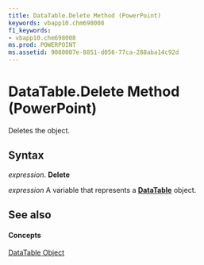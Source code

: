 ```yaml
---
title: DataTable.Delete Method (PowerPoint)
keywords: vbapp10.chm698008
f1_keywords:
- vbapp10.chm698008
ms.prod: POWERPOINT
ms.assetid: 9080007e-8851-d056-77ca-288aba14c92d
---
```



# DataTable.Delete Method (PowerPoint)

Deletes the object.


## Syntax

 _expression_. **Delete**

 _expression_ A variable that represents a **[DataTable](datatable-object-powerpoint.md)** object.


## See also


#### Concepts


[DataTable Object](datatable-object-powerpoint.md)

